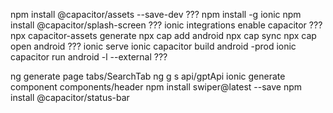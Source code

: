 npm install @capacitor/assets --save-dev ???
npm install -g ionic
npm install @capacitor/splash-screen ???
ionic integrations enable capacitor ???
npx capacitor-assets generate
npx cap add android
npx cap sync
npx cap open android ???
ionic serve
ionic capacitor build android -prod
ionic capacitor run android -l --external ???

ng generate page tabs/SearchTab
ng g s api/gptApi
ionic generate component components/header
npm install swiper@latest --save
npm install @capacitor/status-bar
